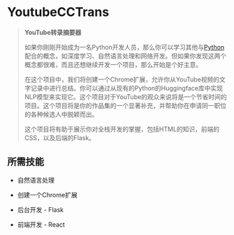 # YoutubeCCTrans

> **YouTube转录摘要器**
>
> 如果你刚刚开始成为一名Python开发人员，那么你可以学习其他与[Python](https://link.juejin.cn?target=https%3A%2F%2Fwww.techgeekbuzz.com%2Fwhat-is-python-used-for%2F)配合的概念，如深度学习、自然语言处理和网络开发。但如果你发现这两个概念都很难，而且还想继续开发一个项目，那么开始是个好主意。
>
> 在这个项目中，我们将创建一个Chrome扩展，允许你从YouTube视频的文字记录中进行总结。你可以通过从现有的Python的Huggingface库中实现NLP模型来实现它。这个项目对于YouTube的观众来说将是一个节省时间的项目。这个项目将是你的作品集的一个显著补充，并帮助你在申请同一职位的各种候选人中脱颖而出。
>
> 这个项目将有助于展示你对全栈开发的掌握，包括HTML的知识，前端的CSS，以及后端的Flask。

## **所需技能**

- 自然语言处理

- 创建一个Chrome扩展
- 后台开发 - Flask
- 前端开发 - React